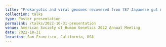 ```yaml
---
title: "Prokaryotic and viral genomes recovered from 787 Japanese gut metagenomes revealed microbial features associated with diets, populations, and diseases"
collection: talks
type: Poster presentation
permalink: /talks/2022-10-31-presentation
venue: American Society of Human Genetics 2022 Annual Meeting
date: 2022-10-31
location: San Francisco, California, USA
---
```

